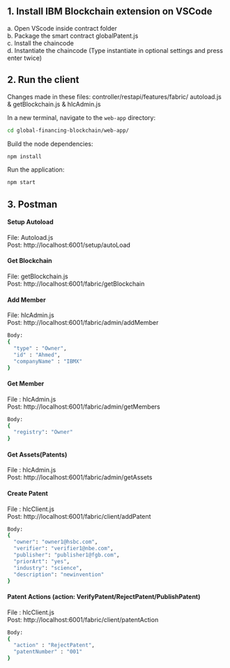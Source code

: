 
## 1. Install IBM Blockchain extension on VSCode
a. Open VScode inside contract folder  
b. Package the smart contract globalPatent.js  
c. Install the chaincode  
d. Instantiate the chaincode (Type instantiate in optional settings and press enter twice)  

## 2. Run the client 
Changes made in these files: controller/restapi/features/fabric/ autoload.js & getBlockchain.js & hlcAdmin.js

In a new terminal, navigate to the `web-app` directory:

  ```bash
  cd global-financing-blockchain/web-app/
  ```

  Build the node dependencies:
  ```bash
  npm install
  ```

  Run the application:
  ```bash
  npm start
  ```

## 3. Postman

#### Setup Autoload  
File: Autoload.js  
  Post:
  http://localhost:6001/setup/autoLoad  

#### Get Blockchain  
File: getBlockchain.js  
  Post:
  http://localhost:6001/fabric/getBlockchain  

#### Add Member  
File: hlcAdmin.js  
  Post:
  http://localhost:6001/fabric/admin/addMember  
  ```bash
  Body:  
  {
  	"type" : "Owner",
  	"id" : "Ahmed",
  	"companyName" : "IBMX"
  }
  ``` 

#### Get Member  
File : hlcAdmin.js  
  Post:
  http://localhost:6001/fabric/admin/getMembers  
  ```bash
  Body:
  {
  	"registry": "Owner"
  }
  ```  

#### Get Assets(Patents)  
File : hlcAdmin.js  
  Post: 
  http://localhost:6001/fabric/admin/getAssets  

#### Create Patent  
File : hlcClient.js  
  Post:
  http://localhost:6001/fabric/client/addPatent
  ```bash
  Body:
  {
    "owner": "owner1@hsbc.com",
    "verifier": "verifier1@nbe.com",
    "publisher": "publisher1@fgb.com",
    "priorArt": "yes",
    "industry": "science",
    "description": "newinvention"
  }
  ```

#### Patent Actions (action: VerifyPatent/RejectPatent/PublishPatent)  
File : hlcClient.js  
  Post:
  http://localhost:6001/fabric/client/patentAction
  ```bash
  Body:
  {
	"action" : "RejectPatent",
	"patentNumber" : "001"
  }
  ```
  
